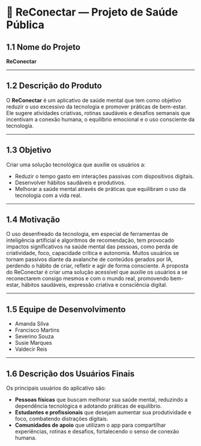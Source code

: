 # 🧠 ReConectar — Projeto de Saúde Pública

## 1.1 Nome do Projeto
**ReConectar**

---

## 1.2 Descrição do Produto
O **ReConectar** é um aplicativo de saúde mental que tem como objetivo reduzir o uso excessivo da tecnologia e promover práticas de bem-estar.  
Ele sugere atividades criativas, rotinas saudáveis e desafios semanais que incentivam a conexão humana, o equilíbrio emocional e o uso consciente da tecnologia.

---

## 1.3 Objetivo
Criar uma solução tecnológica que auxilie os usuários a:  
- Reduzir o tempo gasto em interações passivas com dispositivos digitais.  
- Desenvolver hábitos saudáveis e produtivos.  
- Melhorar a saúde mental através de práticas que equilibram o uso da tecnologia com a vida real.  

---

## 1.4 Motivação
O uso desenfreado da tecnologia, em especial de ferramentas de inteligência artificial e algoritmos de recomendação, tem provocado impactos significativos na saúde mental das pessoas, como perda de criatividade, foco, capacidade crítica e autonomia. Muitos usuários se tornam passivos diante da avalanche de conteúdos gerados por IA, perdendo o hábito de criar, refletir e agir de forma consciente. A proposta do ReConectar é criar uma solução acessível que auxilie os usuários a se reconectarem consigo mesmos e com o mundo real, promovendo bem-estar, hábitos saudáveis, expressão criativa e consciência digital. 

---

## 1.5 Equipe de Desenvolvimento
- Amanda Silva 
- Francisco Martins
- Severino Souza 
- Susie Marques
- Valdecir Reis 

---

## 1.6 Descrição dos Usuários Finais
Os principais usuários do aplicativo são:  

- **Pessoas físicas** que buscam melhorar sua saúde mental, reduzindo a dependência tecnológica e adotando práticas de equilíbrio.  
- **Estudantes e profissionais** que desejam aumentar sua produtividade e foco, combatendo distrações digitais.  
- **Comunidades de apoio** que utilizam o app para compartilhar experiências, rotinas e desafios, fortalecendo o senso de conexão humana.  

